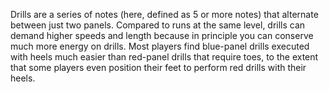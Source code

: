 Drills are a series of notes (here, defined as 5 or more notes) that alternate between just two panels. Compared to runs at the same level, drills can demand higher speeds and length because in principle you can conserve much more energy on drills. Most players find blue-panel drills executed with heels much easier than red-panel drills that require toes, to the extent that some players even position their feet to perform red drills with their heels.